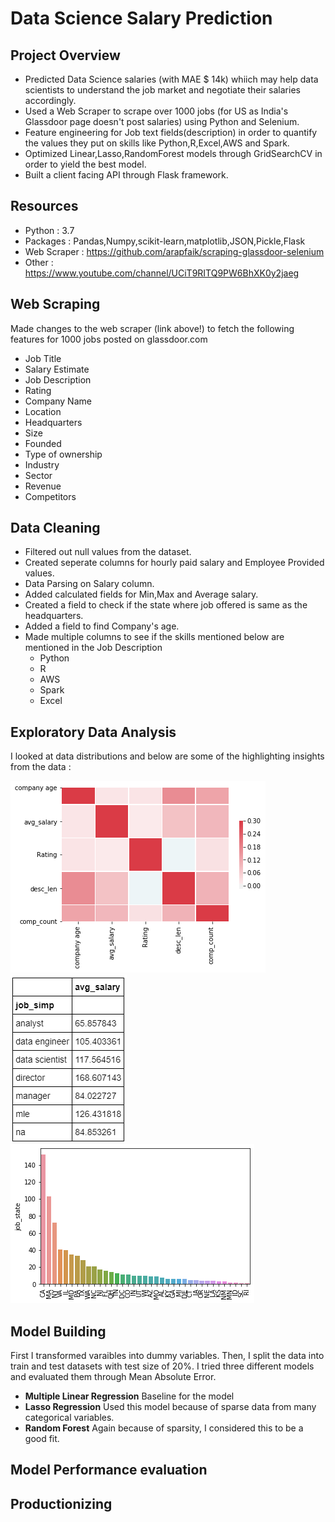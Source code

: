  # Data Science Salary Prediction 
 
## Project Overview
- Predicted Data Science salaries (with MAE $ 14k) whiich may help data scientists to understand the job market and negotiate their salaries accordingly.
- Used a Web Scraper to scrape over 1000 jobs (for US as India's Glassdoor page doesn't post salaries) using Python and Selenium.
- Feature engineering for Job text fields(description) in order to quantify the values they put on skills like Python,R,Excel,AWS and Spark.
- Optimized Linear,Lasso,RandomForest models through GridSearchCV in order to yield the best model.
- Built a client facing API through Flask framework.

 
## Resources 
- Python : 3.7
- Packages : Pandas,Numpy,scikit-learn,matplotlib,JSON,Pickle,Flask
- Web Scraper : https://github.com/arapfaik/scraping-glassdoor-selenium
- Other : https://www.youtube.com/channel/UCiT9RITQ9PW6BhXK0y2jaeg

## Web Scraping

Made changes to the web scraper (link above!) to fetch the following features for 1000 jobs posted on glassdoor.com 

- Job Title
- Salary Estimate
- Job Description
- Rating
- Company Name
- Location
- Headquarters
- Size
- Founded
- Type of ownership
- Industry
- Sector
- Revenue
- Competitors

## Data Cleaning

- Filtered out null values from the dataset.
- Created seperate columns for hourly paid salary and Employee Provided values.
- Data Parsing on Salary column.
- Added calculated fields for Min,Max and Average salary.
- Created a field to check if the state where job offered is same as the headquarters.
- Added a field to find Company's age.
- Made multiple columns to see if the skills mentioned below are mentioned in the Job Description
  - Python
  - R
  - AWS
  - Spark
  - Excel

## Exploratory Data Analysis

I looked at data distributions and below are some of the highlighting insights from the data :

![Correlation](correlation.png)
![Average Salary by Designation](salary_by_job_title.PNG)
![Positions in each state](positions_by_state.png)

## Model Building

First I transformed varaibles into dummy variables. Then, I split the data into train and test datasets with test size of 20%. I tried three different models and evaluated them through Mean Absolute Error.

- **Multiple Linear Regression** Baseline for the model
- **Lasso Regression** Used this model because of sparse data from many categorical variables.
- **Random Forest** Again because of sparsity, I considered this to be a good fit.

## Model Performance evaluation


## Productionizing


